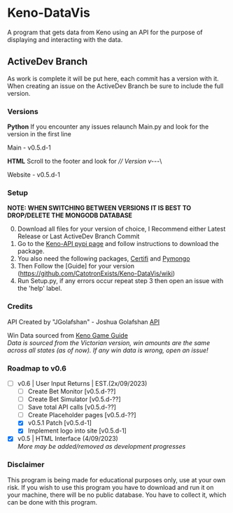 # Keno-DataVis
A program that gets data from Keno using an API for the purpose of displaying and interacting with the data.

## ActiveDev Branch
As work is complete it will be put here, each commit has a version with it.
When creating an issue on the ActiveDev Branch be sure to include the full version.

### Versions
**Python**
If you encounter any issues relaunch Main.py and look for the version in the first line

Main - v0.5.d-1

**HTML**
Scroll to the footer and look for *// Version v---*\

Website - v0.5.d-1

### Setup 
**NOTE: WHEN SWITCHING BETWEEN VERSIONS IT IS BEST TO DROP/DELETE THE MONGODB DATABASE**

0. Download all files for your version of choice, I Recommend either Latest Release or Last ActiveDev Branch Commit
1. Go to the [Keno-API pypi page](https://pypi.org/project/kenoAPI/) and follow instructions to download the package.
2. You also need the following packages, [Certifi](https://pypi.org/project/certifi/) and [Pymongo](https://pypi.org/project/pymongo/)
3. Then Follow the [Guide] for your version (https://github.com/CatotronExists/Keno-DataVis/wiki)
4. Run Setup.py, if any errors occur repeat step 3 then open an issue with the 'help' label.

### Credits
API Created by "JGolafshan" - Joshua Golafshan [API](https://github.com/JGolafshan/keno-api)

Win Data sourced from [Keno Game Guide](https://www.keno.com.au/keno-pdfs/VIC_Game%20Guide.pdf)\
*Data is sourced from the Victorian version, win amounts are the same across all states (as of now). If any win data is wrong, open an issue!*

### Roadmap to v0.6
- [ ] v0.6 | User Input Returns | EST.(2x/09/2023)
  - [ ] Create Bet Monitor [v0.5.d-??]
  - [ ] Create Bet Simulator [v0.5.d-??]
  - [ ] Save total API calls [v0.5.d-??]
  - [ ] Create Placeholder pages [v0.5.d-??]
  - [x] v0.5.1 Patch [v0.5.d-1]
  - [x] Implement logo into site [v0.5.d-1]
- [x] v0.5 | HTML Interface (4/09/2023)\
*More may be added/removed as development progresses*

### Disclaimer
This program is being made for educational purposes only, use at your own risk.
If you wish to use this program you have to download and run it on your machine, there will be no public database. You have to collect it, which can be done with this program.